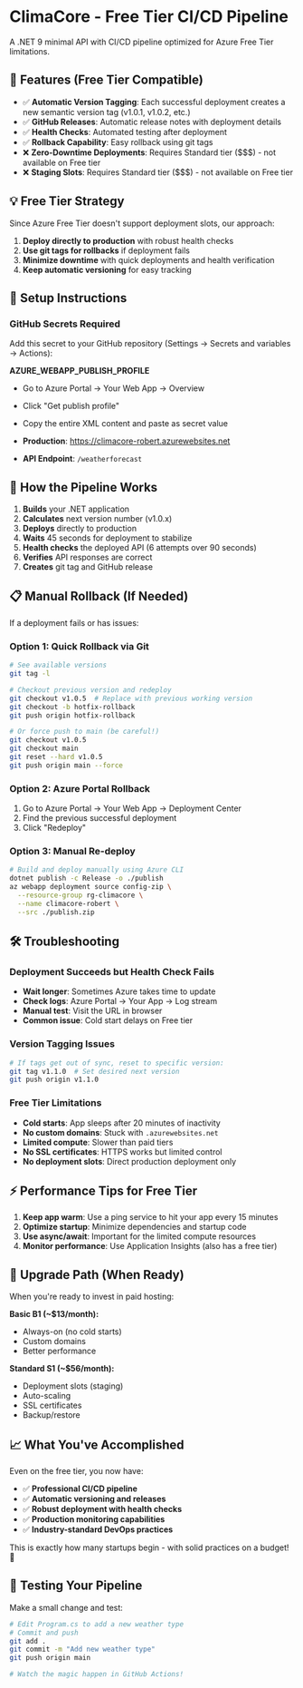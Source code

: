 # ClimaCore - Free Tier CI/CD Pipeline

A .NET 9 minimal API with CI/CD pipeline optimized for Azure Free Tier limitations.

## 🚀 Features (Free Tier Compatible)

- ✅ **Automatic Version Tagging**: Each successful deployment creates a new semantic version tag (v1.0.1, v1.0.2, etc.)
- ✅ **GitHub Releases**: Automatic release notes with deployment details  
- ✅ **Health Checks**: Automated testing after deployment
- ✅ **Rollback Capability**: Easy rollback using git tags
- ❌ **Zero-Downtime Deployments**: Requires Standard tier ($$$) - not available on Free tier
- ❌ **Staging Slots**: Requires Standard tier ($$$) - not available on Free tier

## 💡 Free Tier Strategy

Since Azure Free Tier doesn't support deployment slots, our approach:

1. **Deploy directly to production** with robust health checks
2. **Use git tags for rollbacks** if deployment fails
3. **Minimize downtime** with quick deployments and health verification
4. **Keep automatic versioning** for easy tracking

## 🔧 Setup Instructions

### GitHub Secrets Required
Add this secret to your GitHub repository (Settings → Secrets and variables → Actions):

**AZURE_WEBAPP_PUBLISH_PROFILE**
- Go to Azure Portal → Your Web App → Overview  
- Click "Get publish profile"
- Copy the entire XML content and paste as secret value

- **Production**: https://climacore-robert.azurewebsites.net
- **API Endpoint**: `/weatherforecast`

## 🔄 How the Pipeline Works

1. **Builds** your .NET application
2. **Calculates** next version number (v1.0.x)  
3. **Deploys** directly to production
4. **Waits** 45 seconds for deployment to stabilize
5. **Health checks** the deployed API (6 attempts over 90 seconds)
6. **Verifies** API responses are correct
7. **Creates** git tag and GitHub release

## 📋 Manual Rollback (If Needed)

If a deployment fails or has issues:

### Option 1: Quick Rollback via Git
```bash
# See available versions
git tag -l

# Checkout previous version and redeploy
git checkout v1.0.5  # Replace with previous working version
git checkout -b hotfix-rollback
git push origin hotfix-rollback

# Or force push to main (be careful!)
git checkout v1.0.5
git checkout main
git reset --hard v1.0.5
git push origin main --force
```

### Option 2: Azure Portal Rollback
1. Go to Azure Portal → Your Web App → Deployment Center
2. Find the previous successful deployment
3. Click "Redeploy"

### Option 3: Manual Re-deploy
```bash
# Build and deploy manually using Azure CLI
dotnet publish -c Release -o ./publish
az webapp deployment source config-zip \
  --resource-group rg-climacore \
  --name climacore-robert \
  --src ./publish.zip
```

## 🛠️ Troubleshooting

### Deployment Succeeds but Health Check Fails
- **Wait longer**: Sometimes Azure takes time to update
- **Check logs**: Azure Portal → Your App → Log stream
- **Manual test**: Visit the URL in browser
- **Common issue**: Cold start delays on Free tier

### Version Tagging Issues
```bash
# If tags get out of sync, reset to specific version:
git tag v1.1.0  # Set desired next version
git push origin v1.1.0
```

### Free Tier Limitations
- **Cold starts**: App sleeps after 20 minutes of inactivity
- **No custom domains**: Stuck with `.azurewebsites.net`
- **Limited compute**: Slower than paid tiers
- **No SSL certificates**: HTTPS works but limited control
- **No deployment slots**: Direct production deployment only

## ⚡ Performance Tips for Free Tier

1. **Keep app warm**: Use a ping service to hit your app every 15 minutes
2. **Optimize startup**: Minimize dependencies and startup code
3. **Use async/await**: Important for the limited compute resources
4. **Monitor performance**: Use Application Insights (also has a free tier)

## 🎯 Upgrade Path (When Ready)

When you're ready to invest in paid hosting:

**Basic B1 (~$13/month):**
- Always-on (no cold starts)
- Custom domains
- Better performance

**Standard S1 (~$56/month):**
- Deployment slots (staging)
- Auto-scaling
- SSL certificates
- Backup/restore

## 📈 What You've Accomplished

Even on the free tier, you now have:
- ✅ **Professional CI/CD pipeline**
- ✅ **Automatic versioning and releases**  
- ✅ **Robust deployment with health checks**
- ✅ **Production monitoring capabilities**
- ✅ **Industry-standard DevOps practices**

This is exactly how many startups begin - with solid practices on a budget! 🚀

## 🔄 Testing Your Pipeline

Make a small change and test:

```bash
# Edit Program.cs to add a new weather type
# Commit and push
git add .
git commit -m "Add new weather type"
git push origin main

# Watch the magic happen in GitHub Actions!
```